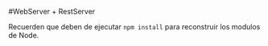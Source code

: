 #WebServer + RestServer

Recuerden que deben de ejecutar ```npm install``` para reconstruir los modulos de Node.
